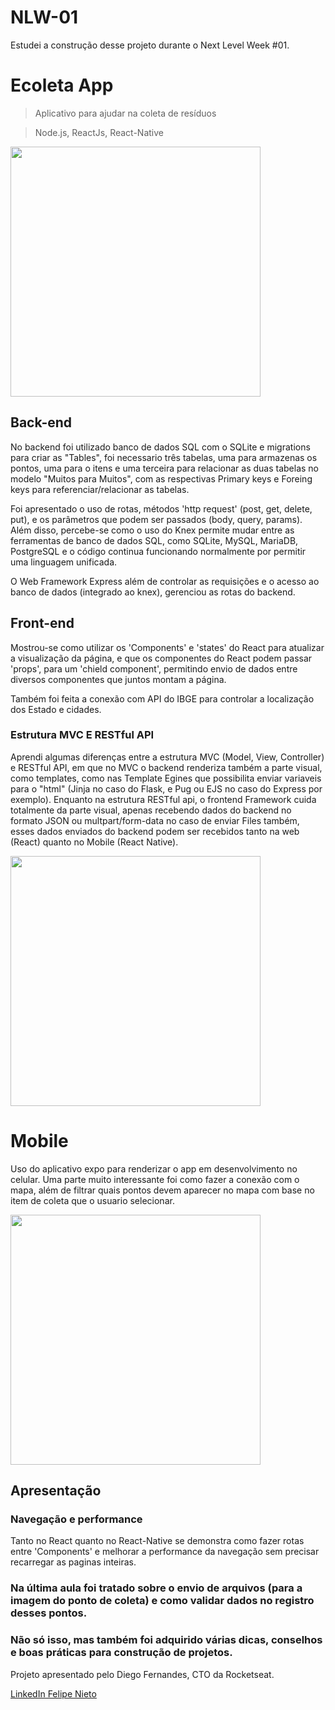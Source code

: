 # NLW-01
Estudei a construção desse projeto durante o Next Level Week #01.

# Ecoleta App
> Aplicativo para ajudar na coleta de resíduos

> Node.js, ReactJs, React-Native

 <img src="Screenshots/mainImage.png" width="400">

## Back-end

No backend foi utilizado banco de dados SQL com o SQLite e migrations para criar as "Tables", foi necessario três tabelas, 
uma para armazenas os pontos, uma para o itens e uma terceira para relacionar as duas tabelas no modelo "Muitos para Muitos",
com as respectivas Primary keys e Foreing keys para referenciar/relacionar as tabelas.

Foi apresentado o uso de rotas, métodos 'http request' (post, get, delete, put), e os parâmetros que podem ser passados (body, query, params).
Além disso, percebe-se como o uso do Knex permite mudar entre as ferramentas de banco de dados SQL, como SQLite, MySQL, MariaDB, PostgreSQL e o código continua funcionando normalmente por permitir uma linguagem unificada.

O Web Framework Express além de controlar as requisições e o acesso ao banco de dados (integrado ao knex), gerenciou as rotas do backend.

## Front-end
Mostrou-se como utilizar os 'Components' e 'states' do React para atualizar a visualização da página, e que os componentes do React podem passar 'props', para um 'chield component', permitindo envio de dados entre diversos componentes que juntos montam a página.

Também foi feita a conexão com API do IBGE para controlar a localização dos Estado e cidades.

### Estrutura MVC E RESTful API
Aprendi algumas diferenças entre a estrutura MVC (Model, View, Controller) e RESTful API, em que no MVC o backend renderiza também a parte visual, como templates, como nas Template Egines que possibilita enviar variaveis para o "html" (Jinja no caso do Flask, e Pug ou EJS no caso do Express por exemplo).
Enquanto na estrutura RESTful api, o frontend Framework cuida totalmente da parte visual, apenas recebendo dados do backend no formato JSON ou multpart/form-data no caso de enviar Files também, esses dados enviados do backend podem ser recebidos tanto na web (React) quanto no Mobile (React Native).

<img src="Screenshots/HomeGif.gif" width = "400">

# Mobile
Uso do aplicativo expo para renderizar o app em desenvolvimento no celular.
Uma parte muito interessante foi como fazer a conexão com o mapa, além de filtrar quais pontos devem aparecer no mapa com base no item de coleta que o usuario selecionar.

<img src="Screenshots/mobileGif.gif" width = "400">

## Apresentação

### Navegação e performance
Tanto no React quanto no React-Native se demonstra como fazer rotas entre 'Components' e melhorar a performance da navegação sem precisar recarregar as paginas inteiras.

### Na última aula foi tratado sobre o envio de arquivos (para a imagem do ponto de coleta) e como validar dados no registro desses pontos.

### Não só isso, mas também foi adquirido várias dicas, conselhos e boas práticas para construção de projetos.
Projeto apresentado pelo Diego Fernandes, CTO da Rocketseat.

[LinkedIn Felipe Nieto](https://www.linkedin.com/in/felipe-antonio-nieto-curcio-9b865116a/)
